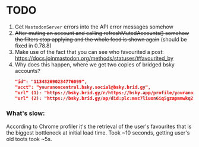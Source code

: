 # TODO
1. Get `MastodonServer` errors into the API error messages somehow
1. ~~After muting an account and calling refreshMutedAccounts() somehow the filters stop applying and the whole feed is shown again~~ (should be fixed in 0.78.8)
1. Make use of the fact that you can see who favourited a post: https://docs.joinmastodon.org/methods/statuses/#favourited_by
1. Why does this happen, where we get two copies of bridged bsky accounts?
   ```json
   "id": "113482690234776099",
   "acct": "youranoncentral.bsky.social@bsky.brid.gy",
   "url" (1): "https://bsky.brid.gy/r/https://bsky.app/profile/youranoncentral.bsky.social",
   "url" (2): "https://bsky.brid.gy/ap/did:plc:mxc7liuon6iq5gzapmmwkq22",
   ```

### What's slow:
According to Chrome profiler it's the retrieval of the user's favourites that is the biggest bottleneck at initial load time. Took ~10 seconds, getting user's old toots took ~5s.
